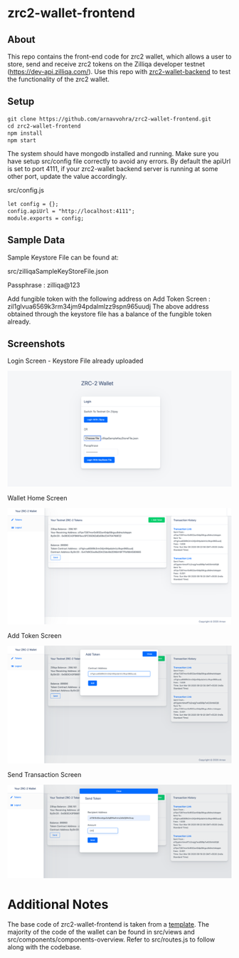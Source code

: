 # zrc2-wallet-frontend

## About

This repo contains the front-end code for zrc2 wallet, which allows a user to store, send and receive zrc2 tokens on the Zilliqa developer testnet (https://dev-api.zilliqa.com/). Use this repo with [zrc2-wallet-backend](https://github.com/arnavvohra/zrc2-wallet-backend) to test the functionality of the zrc2 wallet.

## Setup

```
git clone https://github.com/arnavvohra/zrc2-wallet-frontend.git
cd zrc2-wallet-frontend
npm install
npm start
```
The system should have mongodb installed and running.
Make sure you have setup src/config file correctly to avoid any errors. By default the apiUrl is set to port 4111, if your zrc2-wallet backend server is running at some other port, update the value accordingly.

src/config.js
```
let config = {};
config.apiUrl = "http://localhost:4111";
module.exports = config;

```
## Sample Data
Sample Keystore File can be found at: 

src/zilliqaSampleKeyStoreFile.json

Passphrase : zilliqa@123

Add fungible token with the following address on Add Token Screen : zil1glvua6569k3rm34jm94pdalmlzz9spn965uudj
The above address obtained through the keystore file has a balance of the fungible token already.
## Screenshots

Login Screen - Keystore File already uploaded

<img src = "src/images/screenshots/loginScreen.png">

Wallet Home Screen

<img src = "src/images/screenshots/walletScreen.png">

Add Token Screen

<img src = "src/images/screenshots/addToken.png">

Send Transaction Screen

<img src = "src/images/screenshots/sendTransactionScreen.png">


# Additional Notes
The base code of zrc2-wallet-frontend is taken from a [template](https://github.com/DesignRevision/shards-dashboard-react).
The majority of the code of the wallet can be found in src/views and src/components/components-overview.
Refer to src/routes.js to follow along with the codebase.
